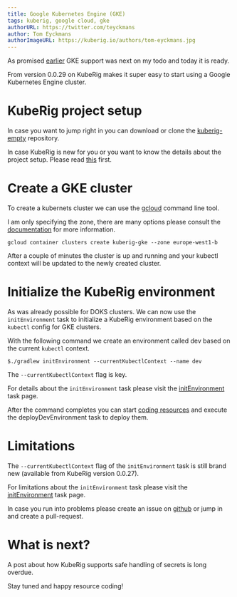 ```yaml
---
title: Google Kubernetes Engine (GKE)
tags: kuberig, google cloud, gke
authorURL: https://twitter.com/teyckmans
author: Tom Eyckmans
authorImageURL: https://kuberig.io/authors/tom-eyckmans.jpg
---
```


As promised [earlier](https://rigel.dev/kuberig-doks/) GKE support was next on my todo and today it is ready.

From version 0.0.29 on KubeRig makes it super easy to start using a Google Kubernetes Engine cluster.

# KubeRig project setup

In case you want to jump right in you can download or clone the [kuberig-empty](https://github.com/teyckmans/kuberig-empty) repository.

In case KubeRig is new for you or you want to know the details about the project setup. Please read [this](https://rigel.dev/kuberig-microk8s/) first.

# Create a GKE cluster

To create a kubernets cluster we can use the [gcloud](https://cloud.google.com/sdk/gcloud/) command line tool.

I am only specifying the zone, there are many options please consult the [documentation](https://cloud.google.com/kubernetes-engine/docs/how-to/creating-a-cluster) for more information.

    gcloud container clusters create kuberig-gke --zone europe-west1-b
    

After a couple of minutes the cluster is up and running and your kubectl context will be updated to the newly created cluster.

# Initialize the KubeRig environment

As was already possible for DOKS clusters. We can now use the `initEnvironment` task to initialize a KubeRig environment based on the `kubectl` config for GKE clusters.

With the following command we create an environment called dev based on the current `kubectl` context.

    $./gradlew initEnvironment --currentKubectlContext --name dev
    

The  `--currentKubectlContext` flag is key.

For details about the `initEnvironment` task please visit the [initEnvironment](https://rigel.dev/kuberig-init-environment/) task page.

After the command completes you can start [coding resources](https://rigel.dev/kuberig-coding-resources/) and execute the deployDevEnvironment task to deploy them.

# Limitations

The `--currentKubectlContext` flag of the `initEnvironment` task is still brand new (available from KubeRig version 0.0.27).

For limitations about the `initEnvironment` task please visit the [initEnvironment](https://rigel.dev/kuberig-init-environment/) task page.

In case you run into problems please create an issue on [github](https://github.com/teyckmans/kuberig/issues) or jump in and create a pull-request.

# What is next?

A post about how KubeRig supports safe handling of secrets is long overdue.

Stay tuned and happy resource coding!
